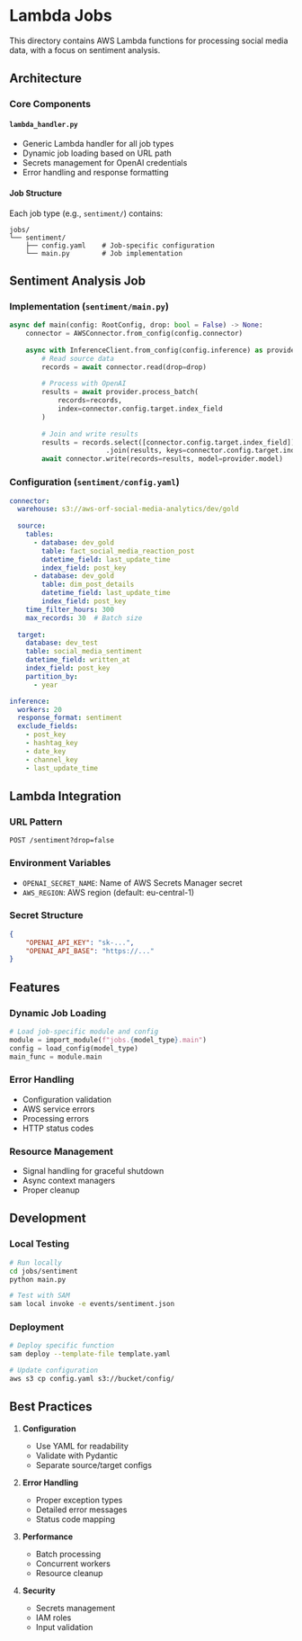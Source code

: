 # Lambda Jobs

This directory contains AWS Lambda functions for processing social media data, with a focus on sentiment analysis.

## Architecture

### Core Components

#### `lambda_handler.py`
- Generic Lambda handler for all job types
- Dynamic job loading based on URL path
- Secrets management for OpenAI credentials
- Error handling and response formatting

#### Job Structure
Each job type (e.g., `sentiment/`) contains:
```
jobs/
└── sentiment/
    ├── config.yaml    # Job-specific configuration
    └── main.py        # Job implementation
```

## Sentiment Analysis Job

### Implementation (`sentiment/main.py`)
```python
async def main(config: RootConfig, drop: bool = False) -> None:
    connector = AWSConnector.from_config(config.connector)
    
    async with InferenceClient.from_config(config.inference) as provider:
        # Read source data
        records = await connector.read(drop=drop)
        
        # Process with OpenAI
        results = await provider.process_batch(
            records=records, 
            index=connector.config.target.index_field
        )
        
        # Join and write results
        results = records.select([connector.config.target.index_field])
                        .join(results, keys=connector.config.target.index_field)
        await connector.write(records=results, model=provider.model)
```

### Configuration (`sentiment/config.yaml`)
```yaml
connector:
  warehouse: s3://aws-orf-social-media-analytics/dev/gold
  
  source:
    tables:
      - database: dev_gold
        table: fact_social_media_reaction_post
        datetime_field: last_update_time
        index_field: post_key
      - database: dev_gold
        table: dim_post_details
        datetime_field: last_update_time
        index_field: post_key
    time_filter_hours: 300
    max_records: 30  # Batch size
    
  target:
    database: dev_test
    table: social_media_sentiment
    datetime_field: written_at
    index_field: post_key
    partition_by:
      - year

inference:
  workers: 20
  response_format: sentiment
  exclude_fields:
    - post_key
    - hashtag_key
    - date_key
    - channel_key
    - last_update_time
```

## Lambda Integration

### URL Pattern
```
POST /sentiment?drop=false
```

### Environment Variables
- `OPENAI_SECRET_NAME`: Name of AWS Secrets Manager secret
- `AWS_REGION`: AWS region (default: eu-central-1)

### Secret Structure
```json
{
    "OPENAI_API_KEY": "sk-...",
    "OPENAI_API_BASE": "https://..."
}
```

## Features

### Dynamic Job Loading
```python
# Load job-specific module and config
module = import_module(f"jobs.{model_type}.main")
config = load_config(model_type)
main_func = module.main
```

### Error Handling
- Configuration validation
- AWS service errors
- Processing errors
- HTTP status codes

### Resource Management
- Signal handling for graceful shutdown
- Async context managers
- Proper cleanup

## Development

### Local Testing
```bash
# Run locally
cd jobs/sentiment
python main.py

# Test with SAM
sam local invoke -e events/sentiment.json
```

### Deployment
```bash
# Deploy specific function
sam deploy --template-file template.yaml

# Update configuration
aws s3 cp config.yaml s3://bucket/config/
```

## Best Practices

1. **Configuration**
   - Use YAML for readability
   - Validate with Pydantic
   - Separate source/target configs

2. **Error Handling**
   - Proper exception types
   - Detailed error messages
   - Status code mapping

3. **Performance**
   - Batch processing
   - Concurrent workers
   - Resource cleanup

4. **Security**
   - Secrets management
   - IAM roles
   - Input validation
